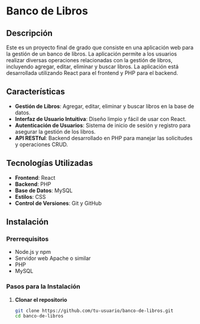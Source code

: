 # Banco de Libros

## Descripción

Este es un proyecto final de grado que consiste en una aplicación web para la gestión de un banco de libros. La aplicación permite a los usuarios realizar diversas operaciones relacionadas con la gestión de libros, incluyendo agregar, editar, eliminar y buscar libros. La aplicación está desarrollada utilizando React para el frontend y PHP para el backend.

## Características

- **Gestión de Libros**: Agregar, editar, eliminar y buscar libros en la base de datos.
- **Interfaz de Usuario Intuitiva**: Diseño limpio y fácil de usar con React.
- **Autenticación de Usuarios**: Sistema de inicio de sesión y registro para asegurar la gestión de los libros.
- **API RESTful**: Backend desarrollado en PHP para manejar las solicitudes y operaciones CRUD.

## Tecnologías Utilizadas

- **Frontend**: React
- **Backend**: PHP
- **Base de Datos**: MySQL
- **Estilos**: CSS
- **Control de Versiones**: Git y GitHub

## Instalación

### Prerrequisitos

- Node.js y npm
- Servidor web Apache o similar
- PHP
- MySQL

### Pasos para la Instalación

1. **Clonar el repositorio**

   ```bash
   git clone https://github.com/tu-usuario/banco-de-libros.git
   cd banco-de-libros
   ```

